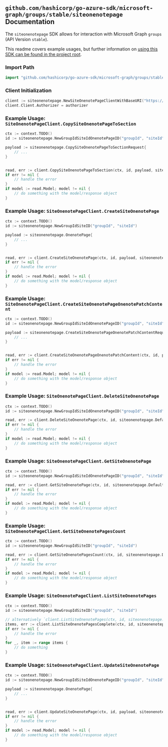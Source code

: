 
## `github.com/hashicorp/go-azure-sdk/microsoft-graph/groups/stable/siteonenotepage` Documentation

The `siteonenotepage` SDK allows for interaction with Microsoft Graph `groups` (API Version `stable`).

This readme covers example usages, but further information on [using this SDK can be found in the project root](https://github.com/hashicorp/go-azure-sdk/tree/main/docs).

### Import Path

```go
import "github.com/hashicorp/go-azure-sdk/microsoft-graph/groups/stable/siteonenotepage"
```


### Client Initialization

```go
client := siteonenotepage.NewSiteOnenotePageClientWithBaseURI("https://graph.microsoft.com")
client.Client.Authorizer = authorizer
```


### Example Usage: `SiteOnenotePageClient.CopySiteOnenotePageToSection`

```go
ctx := context.TODO()
id := siteonenotepage.NewGroupIdSiteIdOnenotePageID("groupId", "siteId", "onenotePageId")

payload := siteonenotepage.CopySiteOnenotePageToSectionRequest{
	// ...
}


read, err := client.CopySiteOnenotePageToSection(ctx, id, payload, siteonenotepage.DefaultCopySiteOnenotePageToSectionOperationOptions())
if err != nil {
	// handle the error
}
if model := read.Model; model != nil {
	// do something with the model/response object
}
```


### Example Usage: `SiteOnenotePageClient.CreateSiteOnenotePage`

```go
ctx := context.TODO()
id := siteonenotepage.NewGroupIdSiteID("groupId", "siteId")

payload := siteonenotepage.OnenotePage{
	// ...
}


read, err := client.CreateSiteOnenotePage(ctx, id, payload, siteonenotepage.DefaultCreateSiteOnenotePageOperationOptions())
if err != nil {
	// handle the error
}
if model := read.Model; model != nil {
	// do something with the model/response object
}
```


### Example Usage: `SiteOnenotePageClient.CreateSiteOnenotePageOnenotePatchContent`

```go
ctx := context.TODO()
id := siteonenotepage.NewGroupIdSiteIdOnenotePageID("groupId", "siteId", "onenotePageId")

payload := siteonenotepage.CreateSiteOnenotePageOnenotePatchContentRequest{
	// ...
}


read, err := client.CreateSiteOnenotePageOnenotePatchContent(ctx, id, payload, siteonenotepage.DefaultCreateSiteOnenotePageOnenotePatchContentOperationOptions())
if err != nil {
	// handle the error
}
if model := read.Model; model != nil {
	// do something with the model/response object
}
```


### Example Usage: `SiteOnenotePageClient.DeleteSiteOnenotePage`

```go
ctx := context.TODO()
id := siteonenotepage.NewGroupIdSiteIdOnenotePageID("groupId", "siteId", "onenotePageId")

read, err := client.DeleteSiteOnenotePage(ctx, id, siteonenotepage.DefaultDeleteSiteOnenotePageOperationOptions())
if err != nil {
	// handle the error
}
if model := read.Model; model != nil {
	// do something with the model/response object
}
```


### Example Usage: `SiteOnenotePageClient.GetSiteOnenotePage`

```go
ctx := context.TODO()
id := siteonenotepage.NewGroupIdSiteIdOnenotePageID("groupId", "siteId", "onenotePageId")

read, err := client.GetSiteOnenotePage(ctx, id, siteonenotepage.DefaultGetSiteOnenotePageOperationOptions())
if err != nil {
	// handle the error
}
if model := read.Model; model != nil {
	// do something with the model/response object
}
```


### Example Usage: `SiteOnenotePageClient.GetSiteOnenotePagesCount`

```go
ctx := context.TODO()
id := siteonenotepage.NewGroupIdSiteID("groupId", "siteId")

read, err := client.GetSiteOnenotePagesCount(ctx, id, siteonenotepage.DefaultGetSiteOnenotePagesCountOperationOptions())
if err != nil {
	// handle the error
}
if model := read.Model; model != nil {
	// do something with the model/response object
}
```


### Example Usage: `SiteOnenotePageClient.ListSiteOnenotePages`

```go
ctx := context.TODO()
id := siteonenotepage.NewGroupIdSiteID("groupId", "siteId")

// alternatively `client.ListSiteOnenotePages(ctx, id, siteonenotepage.DefaultListSiteOnenotePagesOperationOptions())` can be used to do batched pagination
items, err := client.ListSiteOnenotePagesComplete(ctx, id, siteonenotepage.DefaultListSiteOnenotePagesOperationOptions())
if err != nil {
	// handle the error
}
for _, item := range items {
	// do something
}
```


### Example Usage: `SiteOnenotePageClient.UpdateSiteOnenotePage`

```go
ctx := context.TODO()
id := siteonenotepage.NewGroupIdSiteIdOnenotePageID("groupId", "siteId", "onenotePageId")

payload := siteonenotepage.OnenotePage{
	// ...
}


read, err := client.UpdateSiteOnenotePage(ctx, id, payload, siteonenotepage.DefaultUpdateSiteOnenotePageOperationOptions())
if err != nil {
	// handle the error
}
if model := read.Model; model != nil {
	// do something with the model/response object
}
```
